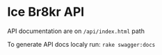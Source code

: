 # Ice Br8kr API

API documentation are on `/api/index.html` path

To generate API docs localy run: `rake swagger:docs`
